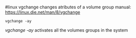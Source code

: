 #linux 
vgchange changes atributes of a volume group 
manual: https://linux.die.net/man/8/vgchange

```console
vgchange -ay
```

*vgchange -ay* activates all the volumes groups in the system